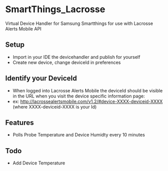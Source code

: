 # SmartThings_Lacrosse

Virtual Device Handler for Samsung Smartthings for use with Lacrosse Alerts Mobile API

## Setup

* Import in your IDE the devicehandler and publish for yourself
* Create new device, change deviceId in preferences

## Identify your DeviceId

* When logged into Lacrosse Alerts Mobile the deviceId should be visible in the URL when you visit the device specific information page:
* ex: http://lacrossealertsmobile.com/v1.2/#device-XXXX-deviceid-XXXX  (where XXXX-deviceid-XXXX is your Id)

## Features

* Polls Probe Temperature and Device Humidty every 10 minutes

## Todo

* Add Device Temperature
